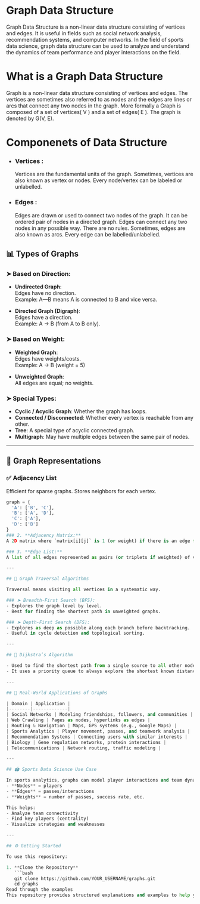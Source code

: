# Graph Data Structure
Graph Data Structure is a non-linear data structure consisting of vertices and edges. It is useful in fields such as social network analysis, recommendation systems, and computer networks. In the field of sports data science, graph data structure can be used to analyze and understand the dynamics of team performance and player interactions on the field.


# What is a Graph Data Structure
Graph is a non-linear data structure consisting of vertices and edges. The vertices are sometimes also referred to as nodes and the edges are lines or arcs that connect any two nodes in the graph. More formally a Graph is composed of a set of vertices( V ) and a set of edges( E ). The graph is denoted by G(V, E).


# Componenets of Data Structure
- ### Vertices :
   Vertices are the fundamental units of the graph. Sometimes, vertices are also known as vertex or nodes. Every node/vertex can be labeled or unlabelled.
- ### Edges    :
   Edges are drawn or used to connect two nodes of the graph. It can be ordered pair of nodes in a directed graph. Edges can connect any two nodes in any possible way. There are no rules. Sometimes, edges are also known as arcs. Every edge can be labelled/unlabelled.

  
## 📊 Types of Graphs

### ➤ Based on Direction:
- **Undirected Graph**:  
  Edges have no direction.  
  Example: A—B means A is connected to B and vice versa.
  
- **Directed Graph (Digraph)**:  
  Edges have a direction.  
  Example: A → B (from A to B only).

### ➤ Based on Weight:
- **Weighted Graph**:  
  Edges have weights/costs.  
  Example: A → B (weight = 5)

- **Unweighted Graph**:  
  All edges are equal; no weights.

### ➤ Special Types:
- **Cyclic / Acyclic Graph**: Whether the graph has loops.
- **Connected / Disconnected**: Whether every vertex is reachable from any other.
- **Tree**: A special type of acyclic connected graph.
- **Multigraph**: May have multiple edges between the same pair of nodes.

---

## 📐 Graph Representations

### ✅ Adjacency List
Efficient for sparse graphs. Stores neighbors for each vertex.

```python
graph = {
  'A': ['B', 'C'],
  'B': ['A', 'D'],
  'C': ['A'],
  'D': ['B']
}
### 2. **Adjacency Matrix:**
A 2D matrix where `matrix[i][j]` is 1 (or weight) if there is an edge from vertex `i` to vertex `j`.

### 3. **Edge List:**
A list of all edges represented as pairs (or triplets if weighted) of vertices.

---

## 🔁 Graph Traversal Algorithms

Traversal means visiting all vertices in a systematic way.

### ➤ Breadth-First Search (BFS):
- Explores the graph level by level.
- Best for finding the shortest path in unweighted graphs.

### ➤ Depth-First Search (DFS):
- Explores as deep as possible along each branch before backtracking.
- Useful in cycle detection and topological sorting.

---

## 🚦 Dijkstra’s Algorithm

- Used to find the shortest path from a single source to all other nodes in a **weighted** graph with **non-negative weights**.
- It uses a priority queue to always explore the shortest known distance.

---

## 🎯 Real-World Applications of Graphs

| Domain | Application |
|--------|-------------|
| Social Networks | Modeling friendships, followers, and communities |
| Web Crawling | Pages as nodes, hyperlinks as edges |
| Routing & Navigation | Maps, GPS systems (e.g., Google Maps) |
| Sports Analytics | Player movement, passes, and teamwork analysis |
| Recommendation Systems | Connecting users with similar interests |
| Biology | Gene regulation networks, protein interactions |
| Telecommunications | Network routing, traffic modeling |

---

## 🏟️ Sports Data Science Use Case

In sports analytics, graphs can model player interactions and team dynamics:
- **Nodes** = players
- **Edges** = passes/interactions
- **Weights** = number of passes, success rate, etc.

This helps:
- Analyze team connectivity
- Find key players (centrality)
- Visualize strategies and weaknesses

---

## ⚙️ Getting Started

To use this repository:

1. **Clone the Repository**
   ```bash
   git clone https://github.com/YOUR_USERNAME/graphs.git
   cd graphs
Read through the examples
This repository provides structured explanations and examples to help you learn graph theory with Python.

